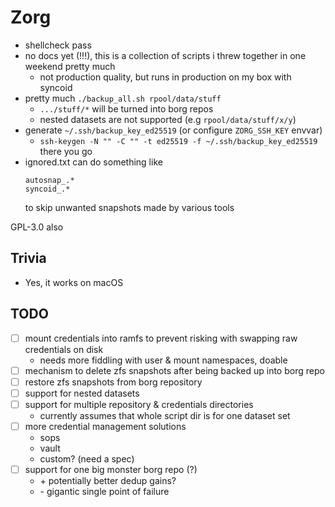 # Zorg

- shellcheck pass
- no docs yet (!!!), this is a collection of scripts i threw together in one weekend pretty much
    - not production quality, but runs in production on my box with syncoid
- pretty much `./backup_all.sh rpool/data/stuff`
  - `.../stuff/*` will be turned into borg repos
  - nested datasets are not supported (e.g `rpool/data/stuff/x/y`)
- generate `~/.ssh/backup_key_ed25519` (or configure `ZORG_SSH_KEY` envvar)
  - `ssh-keygen -N "" -C "" -t ed25519 -f ~/.ssh/backup_key_ed25519` there you go
- ignored.txt can do something like
  ```
  autosnap_.*
  syncoid_.*
  ```
  to skip unwanted snapshots made by various tools

GPL-3.0 also

## Trivia

- Yes, it works on macOS

## TODO

- [ ] mount credentials into ramfs to prevent risking with swapping raw credentials on disk
    - needs more fiddling with user & mount namespaces, doable
- [ ] mechanism to delete zfs snapshots after being backed up into borg repo
- [ ] restore zfs snapshots from borg repository
- [ ] support for nested datasets
- [ ] support for multiple repository & credentials directories
    - currently assumes that whole script dir is for one dataset set
- [ ] more credential management solutions
    - sops
    - vault
    - custom? (need a spec)
- [ ] support for one big monster borg repo (?)
    - \+ potentially better dedup gains?
    - \- gigantic single point of failure

